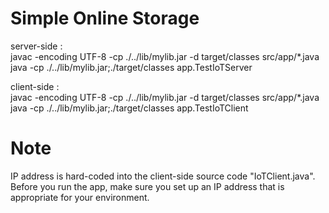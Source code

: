 # Simple Online Storage
server-side :<br>
javac -encoding UTF-8 -cp ./../lib/mylib.jar -d target/classes src/app/*.java <br>
java -cp ./../lib/mylib.jar;./target/classes app.TestIoTServer

client-side :<br>
javac -encoding UTF-8 -cp ./../lib/mylib.jar -d target/classes src/app/*.java<br>
java -cp ./../lib/mylib.jar;./target/classes app.TestIoTClient
# Note
IP address is hard-coded into the client-side source code "IoTClient.java". Before you run the app, make sure you set up an IP address that is appropriate for your environment.
